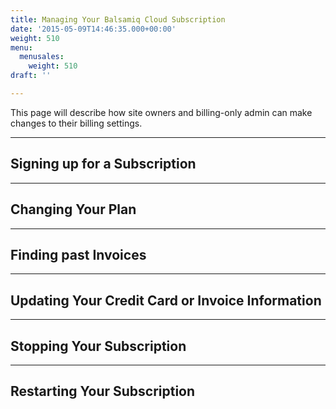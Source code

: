 ```yaml
---
title: Managing Your Balsamiq Cloud Subscription
date: '2015-05-09T14:46:35.000+00:00'
weight: 510
menu:
  menusales:
    weight: 510
draft: ''

---
```


This page will describe how site owners and billing-only admin can make changes to their billing settings. 

* * *

## Signing up for a Subscription


* * *

## Changing Your Plan


* * *

## Finding past Invoices


* * *

## Updating Your Credit Card or Invoice Information


* * *

## Stopping Your Subscription


* * *

## Restarting Your Subscription
